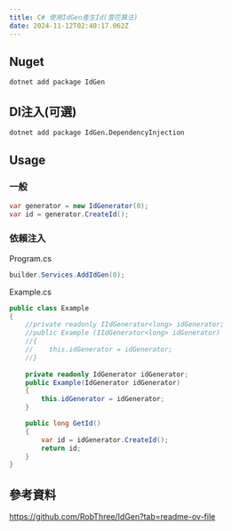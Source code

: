 ```yaml
---
title: C# 使用IdGen產生Id(雪花算法)
date: 2024-11-12T02:40:17.062Z
---
```


## Nuget
```
dotnet add package IdGen
```
## DI注入(可選)
```
dotnet add package IdGen.DependencyInjection
```

## Usage

### 一般
```C#
var generator = new IdGenerator(0);
var id = generator.CreateId();
```

### 依賴注入
Program.cs
```C#
builder.Services.AddIdGen(0);
```
Example.cs
```C#
public class Example
{
    //private readonly IIdGenerator<long> idGenerator;
    //public Example (IIdGenerator<long> idGenerator)
    //{
    //    this.idGenerator = idGenerator;
    //}
    
    private readonly IdGenerator idGenerator;
    public Example(IdGenerator idGenerator)
    {
        this.idGenerator = idGenerator;
    }

    public long GetId()
    {
        var id = idGenerator.CreateId();
        return id;
    }
}
```

## 參考資料
https://github.com/RobThree/IdGen?tab=readme-ov-file


